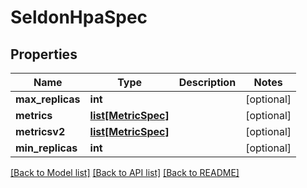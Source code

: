 # SeldonHpaSpec

## Properties
Name | Type | Description | Notes
------------ | ------------- | ------------- | -------------
**max_replicas** | **int** |  | [optional] 
**metrics** | [**list[MetricSpec]**](MetricSpec.md) |  | [optional] 
**metricsv2** | [**list[MetricSpec]**](MetricSpec.md) |  | [optional] 
**min_replicas** | **int** |  | [optional] 

[[Back to Model list]](../README.md#documentation-for-models) [[Back to API list]](../README.md#documentation-for-api-endpoints) [[Back to README]](../README.md)


